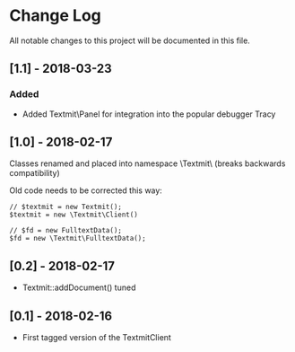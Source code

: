 Change Log
==========

All notable changes to this project will be documented in this file.

[1.1] - 2018-03-23
------------------

### Added
- Added Textmit\Panel for integration into the popular debugger Tracy

[1.0] - 2018-02-17
------------------

Classes renamed and placed into namespace \Textmit\ (breaks backwards compatibility)

Old code needs to be corrected this way:

    // $textmit = new Textmit();
    $textmit = new \Textmit\Client()

    // $fd = new FulltextData();
    $fd = new \Textmit\FulltextData();

[0.2] - 2018-02-17
------------------

- Textmit::addDocument() tuned

[0.1] - 2018-02-16
------------------

- First tagged version of the TextmitClient
